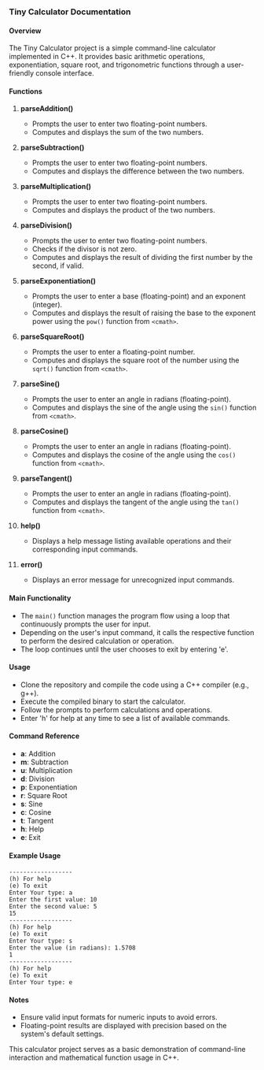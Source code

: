 ### Tiny Calculator Documentation

#### Overview
The Tiny Calculator project is a simple command-line calculator implemented in C++. It provides basic arithmetic operations, exponentiation, square root, and trigonometric functions through a user-friendly console interface.

#### Functions

1. **parseAddition()**
   - Prompts the user to enter two floating-point numbers.
   - Computes and displays the sum of the two numbers.

2. **parseSubtraction()**
   - Prompts the user to enter two floating-point numbers.
   - Computes and displays the difference between the two numbers.

3. **parseMultiplication()**
   - Prompts the user to enter two floating-point numbers.
   - Computes and displays the product of the two numbers.

4. **parseDivision()**
   - Prompts the user to enter two floating-point numbers.
   - Checks if the divisor is not zero.
   - Computes and displays the result of dividing the first number by the second, if valid.

5. **parseExponentiation()**
   - Prompts the user to enter a base (floating-point) and an exponent (integer).
   - Computes and displays the result of raising the base to the exponent power using the `pow()` function from `<cmath>`.

6. **parseSquareRoot()**
   - Prompts the user to enter a floating-point number.
   - Computes and displays the square root of the number using the `sqrt()` function from `<cmath>`.

7. **parseSine()**
   - Prompts the user to enter an angle in radians (floating-point).
   - Computes and displays the sine of the angle using the `sin()` function from `<cmath>`.

8. **parseCosine()**
   - Prompts the user to enter an angle in radians (floating-point).
   - Computes and displays the cosine of the angle using the `cos()` function from `<cmath>`.

9. **parseTangent()**
   - Prompts the user to enter an angle in radians (floating-point).
   - Computes and displays the tangent of the angle using the `tan()` function from `<cmath>`.

10. **help()**
    - Displays a help message listing available operations and their corresponding input commands.

11. **error()**
    - Displays an error message for unrecognized input commands.

#### Main Functionality
- The `main()` function manages the program flow using a loop that continuously prompts the user for input.
- Depending on the user's input command, it calls the respective function to perform the desired calculation or operation.
- The loop continues until the user chooses to exit by entering 'e'.

#### Usage
- Clone the repository and compile the code using a C++ compiler (e.g., g++).
- Execute the compiled binary to start the calculator.
- Follow the prompts to perform calculations and operations.
- Enter 'h' for help at any time to see a list of available commands.

#### Command Reference
- **a**: Addition
- **m**: Subtraction
- **u**: Multiplication
- **d**: Division
- **p**: Exponentiation
- **r**: Square Root
- **s**: Sine
- **c**: Cosine
- **t**: Tangent
- **h**: Help
- **e**: Exit

#### Example Usage
```plaintext
------------------
(h) For help
(e) To exit
Enter Your type: a
Enter the first value: 10
Enter the second value: 5
15
------------------
(h) For help
(e) To exit
Enter Your type: s
Enter the value (in radians): 1.5708
1
------------------
(h) For help
(e) To exit
Enter Your type: e
```

#### Notes
- Ensure valid input formats for numeric inputs to avoid errors.
- Floating-point results are displayed with precision based on the system's default settings.

This calculator project serves as a basic demonstration of command-line interaction and mathematical function usage in C++.